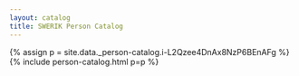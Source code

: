 ```yaml
---
layout: catalog
title: SWERIK Person Catalog
---
```

{% assign p = site.data._person-catalog.i-L2Qzee4DnAx8NzP6BEnAFg %}
{% include person-catalog.html p=p %}

